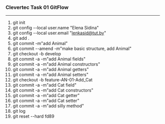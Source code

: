 ### Clevertec Task 01 GitFlow
***
1. git init
2. git config --local user.name "Elena Sidina"
3. git config --local user.email "lenkasid@tut.by"
4. git add .
5. git commit -m"add Animal"
6. git commit --amend -m"make basic structure, add Animal"
7. git checkout -b develop
8. git commit -a -m"add Animal fields"
9. git commit -a -m"add Animal constructors"
10. git commit -a -m"add Animal getters"
11. git commit -a -m"add Animal setters"
12. git checkout -b feature-AN-01-Add_Cat
13. git commit -a -m"add Cat field"
14. git commit -a -m"add Cat constructors"
15. git commit -a -m"add Cat getter"
16. git commit -a -m"add Cat setter"
17. git commit -a -m"add silly method"
18. git log
19. git reset --hard fd89